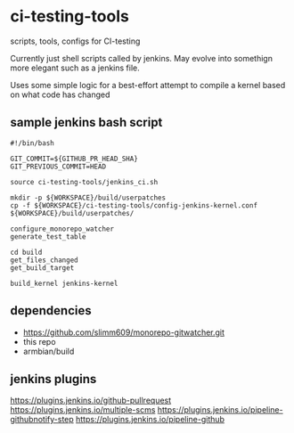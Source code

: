 # ci-testing-tools
scripts, tools, configs for CI-testing

Currently just shell scripts called by jenkins.  May evolve into somethign more elegant such as a jenkins file.

Uses some simple logic for a best-effort attempt to compile a kernel based on what code has changed

## sample jenkins bash script

```
#!/bin/bash

GIT_COMMIT=${GITHUB_PR_HEAD_SHA}
GIT_PREVIOUS_COMMIT=HEAD

source ci-testing-tools/jenkins_ci.sh

mkdir -p ${WORKSPACE}/build/userpatches
cp -f ${WORKSPACE}/ci-testing-tools/config-jenkins-kernel.conf ${WORKSPACE}/build/userpatches/

configure_monorepo_watcher
generate_test_table

cd build
get_files_changed
get_build_target

build_kernel jenkins-kernel
```

## dependencies
* https://github.com/slimm609/monorepo-gitwatcher.git
* this repo
* armbian/build

## jenkins plugins
https://plugins.jenkins.io/github-pullrequest
https://plugins.jenkins.io/multiple-scms
https://plugins.jenkins.io/pipeline-githubnotify-step
https://plugins.jenkins.io/pipeline-github

